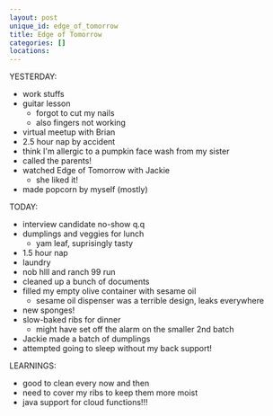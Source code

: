 ```yaml
---
layout: post
unique_id: edge_of_tomorrow
title: Edge of Tomorrow
categories: []
locations: 
---
```


YESTERDAY:
* work stuffs
* guitar lesson
  * forgot to cut my nails
  * also fingers not working
* virtual meetup with Brian
* 2.5 hour nap by accident
* think I'm allergic to a pumpkin face wash from my sister
* called the parents!
* watched Edge of Tomorrow with Jackie
  * she liked it!
* made popcorn by myself (mostly)

TODAY:
* interview candidate no-show q.q
* dumplings and veggies for lunch
  * yam leaf, suprisingly tasty
* 1.5 hour nap
* laundry
* nob hlll and ranch 99 run
* cleaned up a bunch of documents
* filled my empty olive container with sesame oil
  * sesame oil dispenser was a terrible design, leaks everywhere
* new sponges!
* slow-baked ribs for dinner
  * might have set off the alarm on the smaller 2nd batch
* Jackie made a batch of dumplings
* attempted going to sleep without my back support!

LEARNINGS:
* good to clean every now and then
* need to cover my ribs to keep them more moist
* java support for cloud functions!!!
